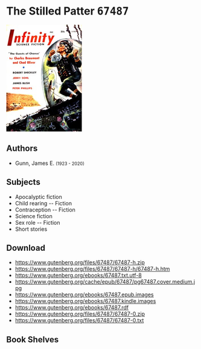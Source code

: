 # The Stilled Patter <kbd>67487</kbd>

![](./cover.medium.jpg "")

## Authors


 - Gunn, James E. <small>(1923 - 2020)</small>

## Subjects


 - Apocalyptic fiction
 - Child rearing -- Fiction
 - Contraception -- Fiction
 - Science fiction
 - Sex role -- Fiction
 - Short stories

## Download


 - https://www.gutenberg.org/files/67487/67487-h.zip
 - https://www.gutenberg.org/files/67487/67487-h/67487-h.htm
 - https://www.gutenberg.org/ebooks/67487.txt.utf-8
 - https://www.gutenberg.org/cache/epub/67487/pg67487.cover.medium.jpg
 - https://www.gutenberg.org/ebooks/67487.epub.images
 - https://www.gutenberg.org/ebooks/67487.kindle.images
 - https://www.gutenberg.org/ebooks/67487.rdf
 - https://www.gutenberg.org/files/67487/67487-0.zip
 - https://www.gutenberg.org/files/67487/67487-0.txt

## Book Shelves


